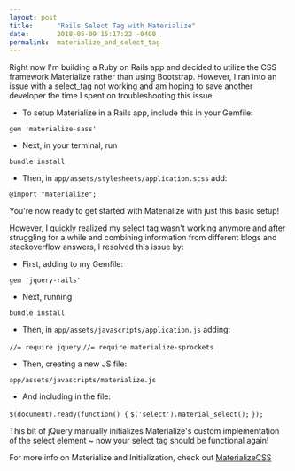 ```yaml
---
layout: post
title:      "Rails Select Tag with Materialize"
date:       2018-05-09 15:17:22 -0400
permalink:  materialize_and_select_tag
---
```


Right now I'm building a Ruby on Rails app and decided to utilize the CSS framework Materialize rather than using Bootstrap. However, I ran into an issue with a select_tag not working and am hoping to save another developer the time I spent on troubleshooting this issue. 

* To setup Materialize in a Rails app, include this in your Gemfile:

`gem 'materialize-sass'`

* Next, in your terminal, run

`bundle install`

* Then, in `app/assets/stylesheets/application.scss` add:

`@import "materialize";`

You're now ready to get started with Materialize with just this basic setup!

However, I quickly realized my select tag wasn't working anymore and after struggling for a while and combining information from different blogs and stackoverflow answers, I resolved this issue by:

* First, adding to my Gemfile:

`gem 'jquery-rails'`

* Next, running

`bundle install`

* Then, in `app/assets/javascripts/application.js` adding:

 `//= require jquery`
 `//= require materialize-sprockets`

* Then, creating a new JS file:

`app/assets/javascripts/materialize.js`

* And including in the file:

 `$(document).ready(function() {`
 `$('select').material_select();`
 `});`

This bit of jQuery manually initializes Materialize's custom implementation of the select element ~ now your select tag should be functional again! 

For more info on Materialize and Initialization, check out [MaterializeCSS](https://materializecss.com/forms.html#select-initialization)



